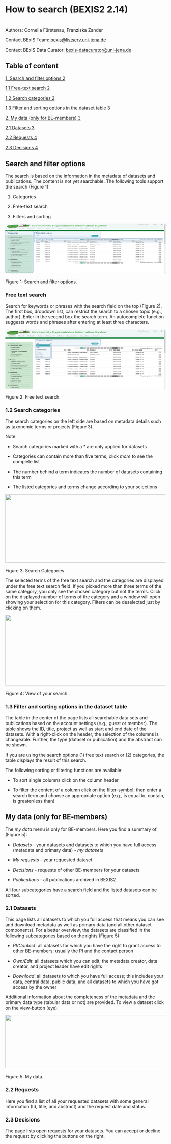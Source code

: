 # How to search (BEXIS2 2.14)

#

Authors: Cornelia Fürstenau, Franziska Zander

Contact BExIS Team: <bexis@listserv.uni-jena.de>

Contact BExIS Data Curator: <bexis-datacurator@uni-jena.de>

## Table of content

[1. Search and filter options 2](#search-and-filter-options)

[1.1 Free-text search 2](#free-text-search)

[1.2 Search categories 2](#search-categories)

[1.3 Filter and sorting options in the dataset table
3](#filter-and-sorting-options-in-the-dataset-table)

[2. My data (only for BE-members) 3](#my-data-only-for-be-members)

[2.1 Datasets 3](#datasets)

[2.2 Requests 4](#requests)

[2.3 Decisions 4](#decisions)

## Search and filter options

The search is based on the information in the metadata of datasets and
publications. The content is not yet searchable. The following tools
support the search (Figure 1):

1.  Categories

2.  Free-text search

3.  Filters and sorting

<img src=".\images_search\image1.tiff" style="width:6.3in;height:1.6242in" />

Figure 1: Search and filter options.

### Free text search

Search for keywords or phrases with the search field on the top (Figure
2). The first box, dropdown list, can restrict the search to a chosen
topic (e.g., author). Enter in the second box the search term. An
autocomplete function suggests words and phrases after entering at least
three characters.

<img src=".\images_search\image2.tiff" style="width:6.29969in;height:1.93631in" />

Figure 2: Free text search.

### 1.2 Search categories

The search categories on the left side are based on metadata details
such as taxonomic terms or projects (Figure 3).

Note:

-   Search categories marked with a \* are only applied for datasets

-   Categories can contain more than five terms; click *more* to see the
    complete list

-   The number behind a term indicates the number of datasets containing
    this term

-   The listed categories and terms change according to your selections

<img src="C:\Users\c1zafr\Desktop\markdown\media\image3.tiff" style="width:6.3in;height:2.2293in" />

Figure 3: Search Categories.

The selected terms of the free text search and the categories are
displayed under the free text search field. If you picked more than
three terms of the same category, you only see the chosen category but
not the terms. Click on the displayed number of terms of the category
and a window will open showing your selection for this category. Filters
can be deselected just by clicking on them.

<img src="C:\Users\c1zafr\Desktop\markdown\media\image4.tiff" style="width:6.2999in;height:2.29299in" />

Figure 4: View of your search.

### 1.3 Filter and sorting options in the dataset table

The table in the center of the page lists all searchable data sets and
publications based on the account settings (e.g., guest or member). The
table shows the ID, title, project as well as start and end date of the
datasets. With a right-click on the header, the selection of the columns
is changeable. Further, the type (dataset or publication) and the
abstract can be shown.

If you are using the search options (1) free text search or (2)
categories, the table displays the result of this search.

The following sorting or filtering functions are available:

-   To sort single columns click on the column header

-   To filter the content of a column click on the filter-symbol; then
    enter a search term and choose an appropriate option (e.g., is equal
    to, contain, is greater/less than)

## My data (only for BE-members)

The *my data* menu is only for BE-members. Here you find a summary of
(Figure 5):

-   *Datasets* - your datasets and datasets to which you have full
    access (metadata and primary data) *- my datasets*

-   *My requests* - your requested dataset

-   *Decisions* - requests of other BE-members for your datasets

-   *Publications* - all publications archived in BEXIS2

All four subcategories have a search field and the listed datasets can
be sorted.

### 2.1 Datasets

This page lists all datasets to which you full access that means you can
see and download metadata as well as primary data (and all other dataset
components). For a better overview, the datasets are classified in the
following subcategories based on the rights (Figure 5):

-   *PI/Contact*: all datasets for which you have the right to grant
    access to other BE-members; usually the PI and the contact person

-   *Own/Edit*: all datasets which you can edit; the metadata creator,
    data creator, and project leader have edit rights

-   *Download*: all datasets to which you have full access; this
    includes your data, central data, public data, and all datasets to
    which you have got access by the owner

Additional information about the completeness of the metadata and the
primary data type (tabular data or not) are provided. To view a dataset
click on the view-button (eye).

<img src="C:\Users\c1zafr\Desktop\markdown\media\image5.tiff" style="width:6.3in;height:1.74514in" />

Figure 5: My data.

### 2.2 Requests

Here you find a list of all your requested datasets with some general
information (Id, title, and abstract) and the request date and status.

### 2.3 Decisions

The page lists open requests for your datasets. You can accept or
decline the request by clicking the buttons on the right.
